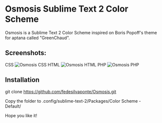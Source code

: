 # Osmosis Sublime Text 2 Color Scheme

Osmosis is a Sublime Text 2 Color Scheme inspired on Boris Popoff's theme for aptana called "GreenChaud".

## Screenshots:
CSS
![Osmosis CSS](http://static.fedesilva.com/Osmosis/osmosis-css.jpg)
HTML
![Osmosis HTML](http://static.fedesilva.com/Osmosis/osmosis-html.jpg)
PHP
![Osmosis PHP](http://static.fedesilva.com/Osmosis/osmosis-php.jpg)

## Installation

git clone https://github.com/fedesilvaponte/Osmosis.git

Copy the folder to .config/sublime-text-2/Packages/Color Scheme - Default/

Hope you like it!

